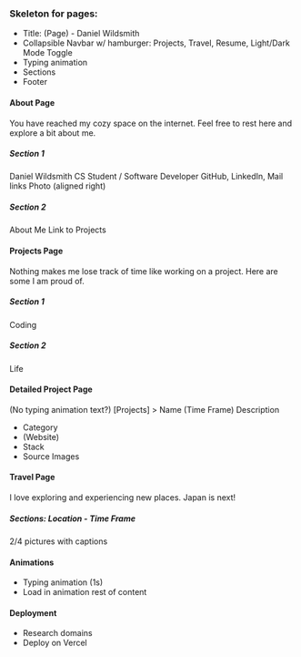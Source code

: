 ### Skeleton for pages:
- Title: (Page) - Daniel Wildsmith
- Collapsible Navbar w/ hamburger: Projects, Travel, Resume, Light/Dark Mode Toggle
- Typing animation
- Sections
- Footer 

#### About Page
You have reached my cozy space on the internet. Feel free to rest here and explore a bit about me. 
##### Section 1
Daniel Wildsmith
CS Student / Software Developer
GitHub, LinkedIn, Mail links
Photo (aligned right)
##### Section 2
About Me
Link to Projects

#### Projects Page
Nothing makes me lose track of time like working on a project. Here are some I am proud of.
##### Section 1
Coding
##### Section 2
Life

#### Detailed Project Page
(No typing animation text?)
[Projects] > Name (Time Frame)
Description
- Category
- (Website)
- Stack
- Source
Images

#### Travel Page
I love exploring and experiencing new places. Japan is next!
##### Sections: Location - Time Frame
2/4 pictures with captions


#### Animations
- Typing animation (1s)
- Load in animation rest of content

#### Deployment
- Research domains
- Deploy on Vercel
